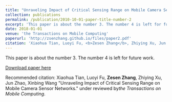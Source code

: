 ```yaml
---
title: "Unraveling Impact of Critical Sensing Range on Mobile Camera Sensor Networks"
collection: publications
permalink: /publication/2010-10-01-paper-title-number-2
excerpt: 'This paper is about the number 3. The number 4 is left for future work.'
date: 2018-01-01
venue: 'the Transactions on Mobile Computing'
paperurl: 'http://zsenzhang.github.io/files/paper2.pdf'
citation: 'Xiaohua Tian, Luoyi Fu, <b>Zesen Zhang</b>, Zhiying Xu, Jun Zhao, Xinbing Wang &quot;Unraveling Impact of Critical Sensing Range on Mobile Camera Sensor Networks.&quot; under reviewed by<i>the Transactions on Mobile Computing</i>. (<i>Contribution:</i> Make the experiment, help with some mathematical theory and write the revision letter to the reviewer.)'
---
```

This paper is about the number 3. The number 4 is left for future work.

[Download paper here](http://zsenzhang.github.io/files/paper2.pdf)

Recommended citation: Xiaohua Tian, Luoyi Fu, <b>Zesen Zhang</b>, Zhiying Xu, Jun Zhao, Xinbing Wang &quot;Unraveling Impact of Critical Sensing Range on Mobile Camera Sensor Networks.&quot; under reviewed by<i>the Transactions on Mobile Computing</i>.

